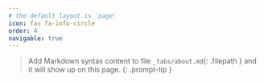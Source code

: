 ```yaml
---
# the default layout is 'page'
icon: fas fa-info-circle
order: 4
navigable: true
---
```


> Add Markdown syntax content to file `_tabs/about.md`{: .filepath } and it will show up on this page.
{: .prompt-tip }